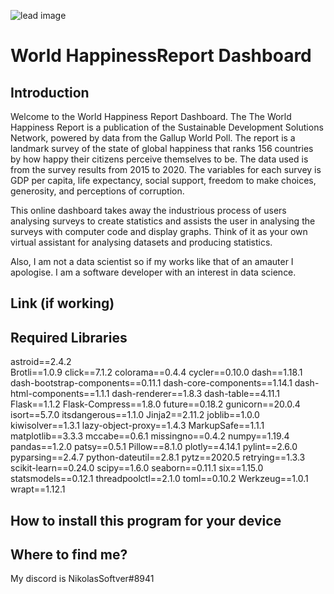 ![lead image](https://github.com/nickbrowningdev/WorldHappinessReportDashboard/blob/main/screenshots/screenshot1.PNG)

# World HappinessReport Dashboard
## Introduction
Welcome to the World Happiness Report Dashboard. The The World Happiness Report is a publication of the Sustainable Development Solutions Network, powered by data from the Gallup World Poll. The report is a landmark survey of the state of global happiness that ranks 156 countries by how happy their citizens perceive themselves to be. The data used is from the survey results from 2015 to 2020. The variables for each survey is GDP per capita, life expectancy, social support, freedom to make choices, generosity, and perceptions of corruption.

This online dashboard takes away the industrious process of users analysing surveys to create statistics and assists the user in analysing the surveys with computer code and display graphs. Think of it as your own virtual assistant for analysing datasets and producing statistics.

Also, I am not a data scientist so if my works like that of an amauter I apologise. I am a software developer with an interest in data science.

## Link (if working)

## Required Libraries
astroid==2.4.2 <br>
Brotli==1.0.9
click==7.1.2
colorama==0.4.4
cycler==0.10.0
dash==1.18.1
dash-bootstrap-components==0.11.1
dash-core-components==1.14.1
dash-html-components==1.1.1
dash-renderer==1.8.3
dash-table==4.11.1
Flask==1.1.2
Flask-Compress==1.8.0
future==0.18.2
gunicorn==20.0.4
isort==5.7.0
itsdangerous==1.1.0
Jinja2==2.11.2
joblib==1.0.0
kiwisolver==1.3.1
lazy-object-proxy==1.4.3
MarkupSafe==1.1.1
matplotlib==3.3.3
mccabe==0.6.1
missingno==0.4.2
numpy==1.19.4
pandas==1.2.0
patsy==0.5.1
Pillow==8.1.0
plotly==4.14.1
pylint==2.6.0
pyparsing==2.4.7
python-dateutil==2.8.1
pytz==2020.5
retrying==1.3.3
scikit-learn==0.24.0
scipy==1.6.0
seaborn==0.11.1
six==1.15.0
statsmodels==0.12.1
threadpoolctl==2.1.0
toml==0.10.2
Werkzeug==1.0.1
wrapt==1.12.1

## How to install this program for your device


## Where to find me?
My discord is NikolasSoftver#8941
